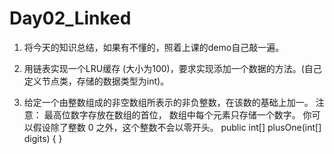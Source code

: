 # Day02_Linked

1. 将今天的知识总结，如果有不懂的，照着上课的demo自己敲一遍。

2. 用链表实现一个LRU缓存 (大小为100)，要求实现添加一个数据的方法。(自己定义节点类，存储的数据类型为int)。

3. 给定一个由整数组成的非空数组所表示的非负整数，在该数的基础上加一。
注意：
最高位数字存放在数组的首位， 数组中每个元素只存储一个数字。
你可以假设除了整数 0 之外，这个整数不会以零开头。
public int[] plusOne(int[] digits) {
}
